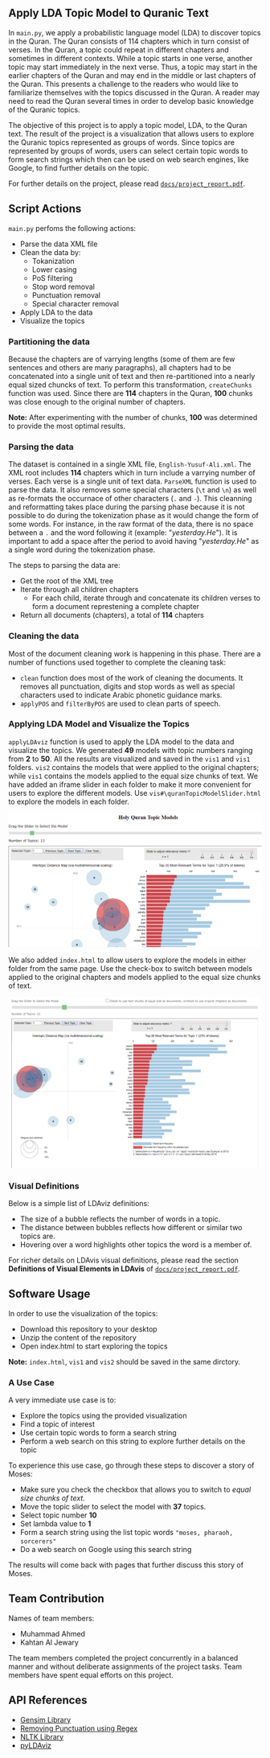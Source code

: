 ## Apply LDA Topic Model to Quranic Text

In `main.py`, we apply a probabilistic language model (LDA) to discover topics in the Quran. The Quran consists of 114 chapters which in turn
consist of verses. In the Quran, a topic could repeat in different chapters and sometimes in different contexts. While a topic starts in one verse, another
topic may start immediately in the next verse. Thus, a topic may start in the earlier chapters of the Quran and may end in the middle or last chapters of the Quran. This presents a challenge to the readers who would like to familiarize themselves with the topics discussed in the Quran. A reader may need to read the Quran several times in order to develop basic knowledge of the Quranic topics.

The objective of this project is to apply a topic model, LDA, to the Quran text. The result of the project is a visualization that allows users to explore the Quranic topics represented as groups of words. Since topics are represented by groups of words, users can select certain topic words to form search strings which then can be used on web search engines, like Google, to find further details on the topic.

For further details on the project, please read [`docs/project_report.pdf`](docs/project_report.pdf).


## Script Actions

`main.py` perfoms the following actions:

- Parse the data XML file
- Clean the data by:
  * Tokanization
  * Lower casing
  * PoS filtering
  * Stop word removal
  * Punctuation removal
  * Special character removal
- Apply LDA to the data
- Visualize the topics

### Partitioning the data

Because the chapters are of varrying lengths (some of them are few sentences and others are many paragraphs), all chapters had to be concatenated into a single unit of text and then re-partitioned into a nearly equal sized chuncks of text. To perform this transformation, `createChunks` function was used. Since there are **114** chapters in the Quran, **100** chunks was close enough to the original number of chapters.

**Note:** After experimenting with the number of chunks, **100** was determined to provide the most optimal results.


### Parsing the data

The dataset is contained in a single XML file, `English-Yusuf-Ali.xml`. The XML root includes **114** chapters which in turn include a varrying number of verses. Each verse is a single unit of text data. `ParseXML` function is used to parse the data. It also removes some special characters (`\t` and `\n`) as well as re-formats the occurnace of other characters (`.` and `-`). This cleanning and reformatting takes place during the parsing phase because it is not possible to do during the tokenization phase as it would change the form of some words. For instance, in the raw format of the data, there is no space between a `.` and the word following it (example: "*yesterday.He*"). It is important to add a space after the period to avoid having "*yesterday.He*" as a single word during the tokenization phase.

The steps to parsing the data are:

- Get the root of the XML tree
- Iterate through all children chapters
  * For each child, iterate through and concatenate its children verses to form a document represtening a complete chapter
- Return all documents (chapters), a total of **114** chapters


### Cleaning the data

Most of the document cleaning work is happening in this phase. There are a number of functions used together to complete the cleaning task:

- `clean` function does most of the work of cleaning the documents. It removes all punctuation, digits and stop words as well as special characters used to indicate Arabic phonetic guidance marks.
- `applyPOS` and `filterByPOS` are used to clean parts of speech.

### Applying LDA Model and Visualize the Topics

`applyLDAviz` function is used to apply the LDA model to the data and visualize the topics. We generated **49** models with topic numbers ranging from **2** to **50**. All the results are visualized and saved in the `vis1` and `vis1` folders. `vis2` contains the models that were applied to the original chapters; while `vis1` contains the models applied to the equal size chunks of text. We have added an iframe slider in each folder to make it more convenient for users to explore the different models. Use `vis#\quranTopicModelSlider.html` to explore the models in each folder. 

![screenshot of the iframe slider `quranTopicModelSlider.html`](images/iframeModelSlider.PNG)

We also added `index.html` to allow users to explore the models in either folder from the same page. Use the check-box to switch between models applied to the original chapters and models applied to the equal size chunks of text.

![screenshot of the iframe slider `index.html`](images/indexSlider.PNG)

### Visual Definitions

Below is a simple list of LDAviz definitions:

- The size of a bubble reflects the number of words in a topic.
- The distance between bubbles reflects how different or similar two topics are.
- Hovering over a word highlights other topics the word is a member of.

For richer details on LDAvis visual definitions, please read the section **Definitions of Visual Elements in LDAvis** of [`docs/project_report.pdf`](docs/project_report.pdf).


## Software Usage

In order to use the visualization of the topics:

- Download this repository to your desktop
- Unzip the content of the repository
- Open index.html to start exploring the topics

**Note:** `index.html`, `vis1` and `vis2` should be saved in the same dirctory.

### A Use Case

A very immediate use case is to:
- Explore the topics using the provided visualization
- Find a topic of interest
- Use certain topic words to form a search string
- Perform a web search on this string to explore further details on the topic


To experience this use case, go through these steps to discover a story of Moses:

- Make sure you check the checkbox that allows you to switch to *equal size chunks of text*.
- Move the topic slider to select the model with **37** topics.
- Select topic number **10**
- Set lambda value to **1**
- Form a search string using the list topic words `"moses, pharaoh, sorcerers"`
- Do a web search on Google using this search string

The results will come back with pages that further discuss this story of Moses.

## Team Contribution

Names of team members:
- Muhammad Ahmed
- Kahtan Al Jewary

The team members completed the project concurrently in a balanced manner and without deliberate assignments of the project tasks. Team members have spent equal efforts on this project.
 

## API References

- [Gensim Library](https://radimrehurek.com/gensim/apiref.html)
- [Removing Punctuation using Regex](https://stackoverflow.com/questions/4328500/how-can-i-strip-all-punctuation-from-a-string-in-javascript-using-regex)
- [NLTK Library](http://www.nltk.org/api/nltk.html)
- [pyLDAviz](https://github.com/bmabey/pyLDAvis)
